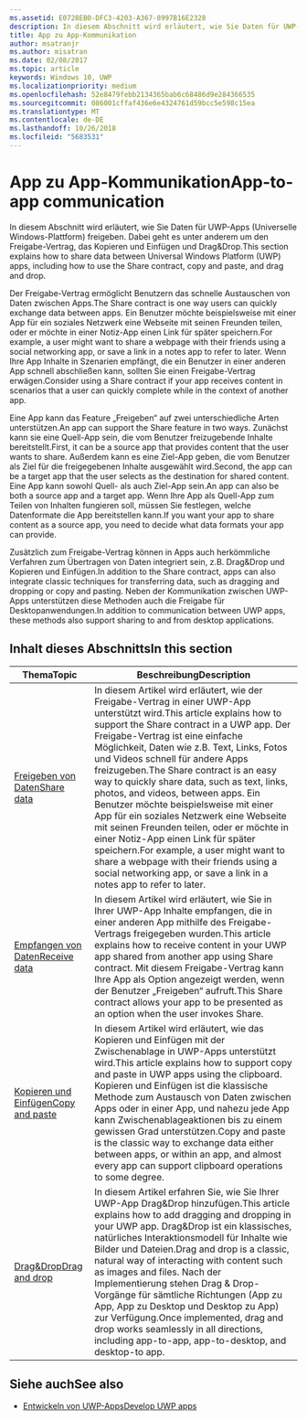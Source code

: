 ```yaml
---
ms.assetid: E0728EB0-DFC3-4203-A367-8997B16E2328
description: In diesem Abschnitt wird erläutert, wie Sie Daten für UWP-Apps (Universelle Windows-Plattform) freigeben. Dabei geht es unter anderem um den Freigabe-Vertrag, das Kopieren und Einfügen und Drag&Drop.
title: App zu App-Kommunikation
author: msatranjr
ms.author: misatran
ms.date: 02/08/2017
ms.topic: article
keywords: Windows 10, UWP
ms.localizationpriority: medium
ms.openlocfilehash: 52e8479febb2134365bab6c68486d9e284366535
ms.sourcegitcommit: 086001cffaf436e6e4324761d59bcc5e598c15ea
ms.translationtype: MT
ms.contentlocale: de-DE
ms.lasthandoff: 10/26/2018
ms.locfileid: "5683531"
---
```

# <a name="app-to-app-communication"></a><span data-ttu-id="0e1a0-104">App zu App-Kommunikation</span><span class="sxs-lookup"><span data-stu-id="0e1a0-104">App-to-app communication</span></span>


<span data-ttu-id="0e1a0-105">In diesem Abschnitt wird erläutert, wie Sie Daten für UWP-Apps (Universelle Windows-Plattform) freigeben. Dabei geht es unter anderem um den Freigabe-Vertrag, das Kopieren und Einfügen und Drag&Drop.</span><span class="sxs-lookup"><span data-stu-id="0e1a0-105">This section explains how to share data between Universal Windows Platform (UWP) apps, including how to use the Share contract, copy and paste, and drag and drop.</span></span>

<span data-ttu-id="0e1a0-106">Der Freigabe-Vertrag ermöglicht Benutzern das schnelle Austauschen von Daten zwischen Apps.</span><span class="sxs-lookup"><span data-stu-id="0e1a0-106">The Share contract is one way users can quickly exchange data between apps.</span></span> <span data-ttu-id="0e1a0-107">Ein Benutzer möchte beispielsweise mit einer App für ein soziales Netzwerk eine Webseite mit seinen Freunden teilen, oder er möchte in einer Notiz-App einen Link für später speichern.</span><span class="sxs-lookup"><span data-stu-id="0e1a0-107">For example, a user might want to share a webpage with their friends using a social networking app, or save a link in a notes app to refer to later.</span></span> <span data-ttu-id="0e1a0-108">Wenn Ihre App Inhalte in Szenarien empfängt, die ein Benutzer in einer anderen App schnell abschließen kann, sollten Sie einen Freigabe-Vertrag erwägen.</span><span class="sxs-lookup"><span data-stu-id="0e1a0-108">Consider using a Share contract if your app receives content in scenarios that a user can quickly complete while in the context of another app.</span></span>

<span data-ttu-id="0e1a0-109">Eine App kann das Feature „Freigeben“ auf zwei unterschiedliche Arten unterstützen.</span><span class="sxs-lookup"><span data-stu-id="0e1a0-109">An app can support the Share feature in two ways.</span></span> <span data-ttu-id="0e1a0-110">Zunächst kann sie eine Quell-App sein, die vom Benutzer freizugebende Inhalte bereitstellt.</span><span class="sxs-lookup"><span data-stu-id="0e1a0-110">First, it can be a source app that provides content that the user wants to share.</span></span> <span data-ttu-id="0e1a0-111">Außerdem kann es eine Ziel-App geben, die vom Benutzer als Ziel für die freigegebenen Inhalte ausgewählt wird.</span><span class="sxs-lookup"><span data-stu-id="0e1a0-111">Second, the app can be a target app that the user selects as the destination for shared content.</span></span> <span data-ttu-id="0e1a0-112">Eine App kann sowohl Quell- als auch Ziel-App sein.</span><span class="sxs-lookup"><span data-stu-id="0e1a0-112">An app can also be both a source app and a target app.</span></span> <span data-ttu-id="0e1a0-113">Wenn Ihre App als Quell-App zum Teilen von Inhalten fungieren soll, müssen Sie festlegen, welche Datenformate die App bereitstellen kann.</span><span class="sxs-lookup"><span data-stu-id="0e1a0-113">If you want your app to share content as a source app, you need to decide what data formats your app can provide.</span></span>

<span data-ttu-id="0e1a0-114">Zusätzlich zum Freigabe-Vertrag können in Apps auch herkömmliche Verfahren zum Übertragen von Daten integriert sein, z.B. Drag&Drop und Kopieren und Einfügen.</span><span class="sxs-lookup"><span data-stu-id="0e1a0-114">In addition to the Share contract, apps can also integrate classic techniques for transferring data, such as dragging and dropping or copy and pasting.</span></span> <span data-ttu-id="0e1a0-115">Neben der Kommunikation zwischen UWP-Apps unterstützen diese Methoden auch die Freigabe für Desktopanwendungen.</span><span class="sxs-lookup"><span data-stu-id="0e1a0-115">In addition to communication between UWP apps, these methods also support sharing to and from desktop applications.</span></span>



## <a name="in-this-section"></a><span data-ttu-id="0e1a0-116">Inhalt dieses Abschnitts</span><span class="sxs-lookup"><span data-stu-id="0e1a0-116">In this section</span></span>

| <span data-ttu-id="0e1a0-117">Thema</span><span class="sxs-lookup"><span data-stu-id="0e1a0-117">Topic</span></span> | <span data-ttu-id="0e1a0-118">Beschreibung</span><span class="sxs-lookup"><span data-stu-id="0e1a0-118">Description</span></span> |
|-------|-------------|
| [<span data-ttu-id="0e1a0-119">Freigeben von Daten</span><span class="sxs-lookup"><span data-stu-id="0e1a0-119">Share data</span></span>](share-data.md) | <span data-ttu-id="0e1a0-120">In diesem Artikel wird erläutert, wie der Freigabe-Vertrag in einer UWP-App unterstützt wird.</span><span class="sxs-lookup"><span data-stu-id="0e1a0-120">This article explains how to support the Share contract in a UWP app.</span></span> <span data-ttu-id="0e1a0-121">Der Freigabe-Vertrag ist eine einfache Möglichkeit, Daten wie z.B. Text, Links, Fotos und Videos schnell für andere Apps freizugeben.</span><span class="sxs-lookup"><span data-stu-id="0e1a0-121">The Share contract is an easy way to quickly share data, such as text, links, photos, and videos, between apps.</span></span> <span data-ttu-id="0e1a0-122">Ein Benutzer möchte beispielsweise mit einer App für ein soziales Netzwerk eine Webseite mit seinen Freunden teilen, oder er möchte in einer Notiz-App einen Link für später speichern.</span><span class="sxs-lookup"><span data-stu-id="0e1a0-122">For example, a user might want to share a webpage with their friends using a social networking app, or save a link in a notes app to refer to later.</span></span> |
| [<span data-ttu-id="0e1a0-123">Empfangen von Daten</span><span class="sxs-lookup"><span data-stu-id="0e1a0-123">Receive data</span></span>](receive-data.md) | <span data-ttu-id="0e1a0-124">In diesem Artikel wird erläutert, wie Sie in Ihrer UWP-App Inhalte empfangen, die in einer anderen App mithilfe des Freigabe-Vertrags freigegeben wurden.</span><span class="sxs-lookup"><span data-stu-id="0e1a0-124">This article explains how to receive content in your UWP app shared from another app using Share contract.</span></span> <span data-ttu-id="0e1a0-125">Mit diesem Freigabe-Vertrag kann Ihre App als Option angezeigt werden, wenn der Benutzer „Freigeben“ aufruft.</span><span class="sxs-lookup"><span data-stu-id="0e1a0-125">This Share contract allows your app to be presented as an option when the user invokes Share.</span></span> |
| [<span data-ttu-id="0e1a0-126">Kopieren und Einfügen</span><span class="sxs-lookup"><span data-stu-id="0e1a0-126">Copy and paste</span></span>](copy-and-paste.md) | <span data-ttu-id="0e1a0-127">In diesem Artikel wird erläutert, wie das Kopieren und Einfügen mit der Zwischenablage in UWP-Apps unterstützt wird.</span><span class="sxs-lookup"><span data-stu-id="0e1a0-127">This article explains how to support copy and paste in UWP apps using the clipboard.</span></span> <span data-ttu-id="0e1a0-128">Kopieren und Einfügen ist die klassische Methode zum Austausch von Daten zwischen Apps oder in einer App, und nahezu jede App kann Zwischenablageaktionen bis zu einem gewissen Grad unterstützen.</span><span class="sxs-lookup"><span data-stu-id="0e1a0-128">Copy and paste is the classic way to exchange data either between apps, or within an app, and almost every app can support clipboard operations to some degree.</span></span> |
| [<span data-ttu-id="0e1a0-129">Drag&Drop</span><span class="sxs-lookup"><span data-stu-id="0e1a0-129">Drag and drop</span></span>](../design/input/drag-and-drop.md) | <span data-ttu-id="0e1a0-130">In diesem Artikel erfahren Sie, wie Sie Ihrer UWP-App Drag&Drop hinzufügen.</span><span class="sxs-lookup"><span data-stu-id="0e1a0-130">This article explains how to add dragging and dropping in your UWP app.</span></span> <span data-ttu-id="0e1a0-131">Drag&Drop ist ein klassisches, natürliches Interaktionsmodell für Inhalte wie Bilder und Dateien.</span><span class="sxs-lookup"><span data-stu-id="0e1a0-131">Drag and drop is a classic, natural way of interacting with content such as images and files.</span></span> <span data-ttu-id="0e1a0-132">Nach der Implementierung stehen Drag & Drop-Vorgänge für sämtliche Richtungen (App zu App, App zu Desktop und Desktop zu App) zur Verfügung.</span><span class="sxs-lookup"><span data-stu-id="0e1a0-132">Once implemented, drag and drop works seamlessly in all directions, including app-to-app, app-to-desktop, and desktop-to app.</span></span> |

## <a name="see-also"></a><span data-ttu-id="0e1a0-133">Siehe auch</span><span class="sxs-lookup"><span data-stu-id="0e1a0-133">See also</span></span>
- [<span data-ttu-id="0e1a0-134">Entwickeln von UWP-Apps</span><span class="sxs-lookup"><span data-stu-id="0e1a0-134">Develop UWP apps</span></span>](https://developer.microsoft.com/windows/develop)
